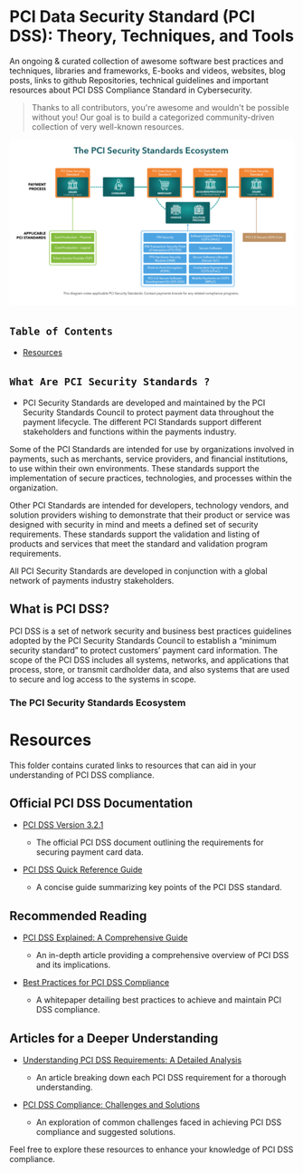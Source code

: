 # PCI Data Security Standard (PCI DSS): Theory, Techniques, and Tools


An ongoing & curated collection of awesome software best practices and techniques, libraries and frameworks, E-books and videos, websites, blog posts, links to github Repositories, technical guidelines and important resources about  PCI DSS Compliance Standard in Cybersecurity.
> Thanks to all contributors, you're awesome and wouldn't be possible without you! Our goal is to build a categorized community-driven collection of very well-known resources.


![ecossytem](https://github.com/paulveillard/cybersecurity-pci-dss-compliance/blob/main/img/pci_security_standard_ecosystem.png)

## `Table of Contents`
- [Resources](#resources)


## `What Are PCI Security Standards ?`
- PCI Security Standards are developed and maintained by the PCI Security Standards Council to protect payment data throughout the payment lifecycle. The different PCI Standards support different stakeholders and functions within the payments industry.

Some of the PCI Standards are intended for use by organizations involved in payments, such as merchants, service providers, and financial institutions, to use within their own environments. These standards support the implementation of secure practices, technologies, and processes within the organization.

Other PCI Standards are intended for developers, technology vendors, and solution providers wishing to demonstrate that their product or service was designed with security in mind and meets a defined set of security requirements. These standards support the validation and listing of products and services that meet the standard and validation program requirements.

All PCI Security Standards are developed in conjunction with a global network of payments industry stakeholders.


## What is PCI DSS?
PCI DSS is a set of network security and business best practices guidelines adopted by the PCI Security Standards Council to establish a “minimum security standard” to protect customers’ payment card information. The scope of the PCI DSS includes all systems, networks, and applications that process, store, or transmit cardholder data, and also systems that are used to secure and log access to the systems in scope.


### The PCI Security Standards Ecosystem


# Resources

This folder contains curated links to resources that can aid in your understanding of PCI DSS compliance.

## Official PCI DSS Documentation

- [PCI DSS Version 3.2.1](https://www.pcisecuritystandards.org/documents/PCI_DSS_v3-2-1.pdf)
  - The official PCI DSS document outlining the requirements for securing payment card data.

- [PCI DSS Quick Reference Guide](https://www.pcisecuritystandards.org/documents/PCI_DSS_Quick_Reference_Guide.pdf)
  - A concise guide summarizing key points of the PCI DSS standard.

## Recommended Reading

- [PCI DSS Explained: A Comprehensive Guide](https://www.itgovernance.eu/blog/en/a-guide-to-the-4-pci-dss-compliance-levels)
  - An in-depth article providing a comprehensive overview of PCI DSS and its implications.

- [Best Practices for PCI DSS Compliance](https://www.bluefin.com/bluefin-news/12-best-practices-pci-dss-compliance/)
  - A whitepaper detailing best practices to achieve and maintain PCI DSS compliance.

## Articles for a Deeper Understanding

- [Understanding PCI DSS Requirements: A Detailed Analysis](https://www.endpointprotector.com/blog/pci-dss-compliance-what-is-pci-dss-requirements-best-practices/)
  - An article breaking down each PCI DSS requirement for a thorough understanding.

- [PCI DSS Compliance: Challenges and Solutions](https://cipher.com/blog/top-5-challenges-of-pci-dss-compliance/)
  - An exploration of common challenges faced in achieving PCI DSS compliance and suggested solutions.

Feel free to explore these resources to enhance your knowledge of PCI DSS compliance.


